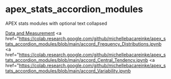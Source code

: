 # apex_stats_accordion_modules
APEX stats modules with optional text collapsed

<a href="https://colab.research.google.com/github/michellebacareinke/apex_stats_accordion_modules/blob/main/accord_ANOVA.ipynb">Data and Measurement</a>
<a href="https://colab.research.google.com/github/michellebacareinke/apex_stats_accordion_modules/blob/main/accord_Frequency_Distributions.ipynb</a>
<a href="https://colab.research.google.com/github/michellebacareinke/apex_stats_accordion_modules/blob/main/accord_Central_Tendency.ipynb</a>
<a href="https://colab.research.google.com/github/michellebacareinke/apex_stats_accordion_modules/blob/main/accord_Variability.ipynb</a>

